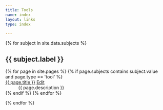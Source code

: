 ```yaml
---
title: Tools
name: index
layout: links
type: index

---
```

{% for subject in site.data.subjects %}
<h2>{{ subject.label }}</h2>
<dl>
{% for page in site.pages %}
{% if page.subjects contains subject.value and page.type == 'tool' %}
<dt>
  <a href="{{ page.website | escape }}">{{ page.title }}</a>
  <a href="{{site.repourl}}/edit/{{ site.repobranch }}/tools/{{page.name}}.md"
     class="btn btn-default btn-xs" role="button">
    <span class="glyphicon glyphicon-edit"></span> Edit</a>
</dt>
<dd>{{ page.description }}</dd>
{% endif %}
{% endfor %}
</dl>
{% endfor %}

    
